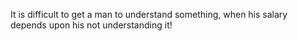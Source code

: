 It is difficult to get a man to understand something, when his salary depends upon his not understanding it!